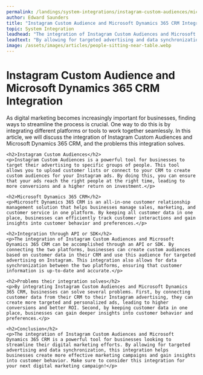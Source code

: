 ```yaml
---
permalink: /landings/system-integrations/instagram-custom-audiences/microsoft-dynamics-365-crm
author: Edward Saunders
title: "Instagram Custom Audience and Microsoft Dynamics 365 CRM Integration"
topic: System Integration
leadhead: "The integration of Instagram Custom Audiences and Microsoft Dynamics 365 CRM is a powerful tool for businesses looking to streamline their digital marketing efforts"
leadtext: "By allowing for targeted advertising and data synchronization, this integration helps businesses create more effective marketing campaigns and gain insights into customer behavior. Make sure to consider this integration for your next digital marketing campaign!"
image: /assets/images/articles/people-sitting-near-table.webp
---
```

<div class="arttext">	<h1>Instagram Custom Audience and Microsoft Dynamics 365 CRM Integration</h1>
	<p>As digital marketing becomes increasingly important for businesses, finding ways to streamline the process is crucial. One way to do this is by integrating different platforms or tools to work together seamlessly. In this article, we will discuss the integration of Instagram Custom Audiences and Microsoft Dynamics 365 CRM, and the problems this integration solves.</p>

	<h2>Instagram Custom Audiences</h2>
	<p>Instagram Custom Audiences is a powerful tool for businesses to target their advertising to specific groups of people. This tool allows you to upload customer lists or connect to your CRM to create custom audiences for your Instagram ads. By doing this, you can ensure that your ads reach the right people at the right time, leading to more conversions and a higher return on investment.</p>

	<h2>Microsoft Dynamics 365 CRM</h2>
	<p>Microsoft Dynamics 365 CRM is an all-in-one customer relationship management solution that helps businesses manage sales, marketing, and customer service in one platform. By keeping all customer data in one place, businesses can efficiently track customer interactions and gain insights into customer behavior and preferences.</p>

	<h2>Integration through API or SDK</h2>
	<p>The integration of Instagram Custom Audiences and Microsoft Dynamics 365 CRM can be accomplished through an API or SDK. By connecting the two platforms, businesses can create custom audiences based on customer data in their CRM and use this audience for targeted advertising on Instagram. This integration also allows for data synchronization between the two platforms, ensuring that customer information is up-to-date and accurate.</p>

	<h2>Problems their integration solves</h2>
	<p>By integrating Instagram Custom Audiences and Microsoft Dynamics 365 CRM, businesses can solve several problems. First, by connecting customer data from their CRM to their Instagram advertising, they can create more targeted and personalized ads, leading to higher conversions and better ROI. Second, by keeping customer data in one place, businesses can gain deeper insights into customer behavior and preferences.</p>

	<h2>Conclusion</h2>
	<p>The integration of Instagram Custom Audiences and Microsoft Dynamics 365 CRM is a powerful tool for businesses looking to streamline their digital marketing efforts. By allowing for targeted advertising and data synchronization, this integration helps businesses create more effective marketing campaigns and gain insights into customer behavior. Make sure to consider this integration for your next digital marketing campaign!</p>
</div>